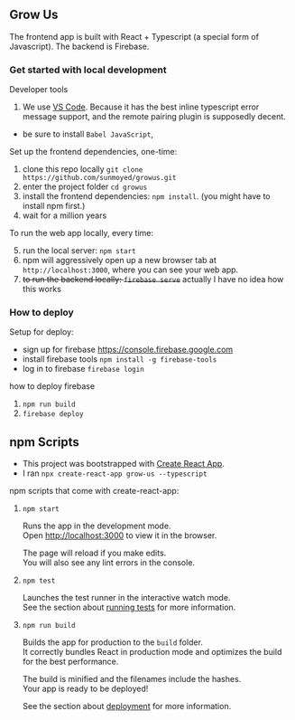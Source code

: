 ## Grow Us

The frontend app is built with React + Typescript (a special form of Javascript). The backend is Firebase.

### Get started with local development

Developer tools

1. We use [VS Code](https://code.visualstudio.com/Download). Because it has the best inline typescript error message support, and the remote pairing plugin is supposedly decent.

- be sure to install `Babel JavaScript`,

Set up the frontend dependencies, one-time:

1. clone this repo locally `git clone https://github.com/sunmoyed/growus.git`
2. enter the project folder `cd growus`
3. install the frontend dependencies: `npm install`. (you might have to install npm first.)
4. wait for a million years

To run the web app locally, every time:

5. run the local server: `npm start`
6. npm will aggressively open up a new browser tab at `http://localhost:3000`, where you can see your web app.
7. ~~to run the backend locally: `firebase serve`~~ actually I have no idea how this works

### How to deploy

Setup for deploy:

- sign up for firebase https://console.firebase.google.com
- install firebase tools `npm install -g firebase-tools`
- log in to firebase `firebase login`

how to deploy firebase

1. `npm run build`
2. `firebase deploy`

## npm Scripts

- This project was bootstrapped with [Create React App](https://github.com/facebook/create-react-app).
- I ran `npx create-react-app grow-us --typescript`

npm scripts that come with create-react-app:

1. `npm start`

   Runs the app in the development mode.<br>
   Open [http://localhost:3000](http://localhost:3000) to view it in the browser.

   The page will reload if you make edits.<br>
   You will also see any lint errors in the console.

2. `npm test`

   Launches the test runner in the interactive watch mode.<br>
   See the section about [running tests](https://facebook.github.io/create-react-app/docs/running-tests) for more information.

3. `npm run build`

   Builds the app for production to the `build` folder.<br>
   It correctly bundles React in production mode and optimizes the build for the best performance.

   The build is minified and the filenames include the hashes.<br>
   Your app is ready to be deployed!

   See the section about [deployment](https://facebook.github.io/create-react-app/docs/deployment) for more information.
